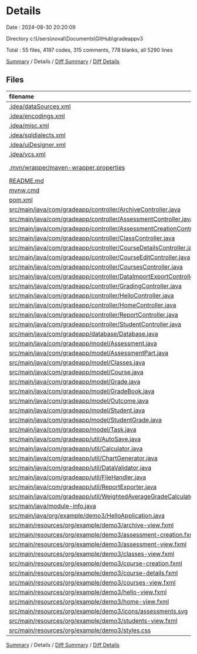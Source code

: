 # Details

Date : 2024-08-30 20:20:09

Directory c:\\Users\\noval\\Documents\\GitHub\\gradeappv3

Total : 55 files,  4197 codes, 315 comments, 778 blanks, all 5290 lines

[Summary](results.md) / Details / [Diff Summary](diff.md) / [Diff Details](diff-details.md)

## Files
| filename | language | code | comment | blank | total |
| :--- | :--- | ---: | ---: | ---: | ---: |
| [.idea/dataSources.xml](/.idea/dataSources.xml) | XML | 33 | 0 | 0 | 33 |
| [.idea/encodings.xml](/.idea/encodings.xml) | XML | 7 | 0 | 0 | 7 |
| [.idea/misc.xml](/.idea/misc.xml) | XML | 14 | 0 | 0 | 14 |
| [.idea/sqldialects.xml](/.idea/sqldialects.xml) | XML | 6 | 0 | 0 | 6 |
| [.idea/uiDesigner.xml](/.idea/uiDesigner.xml) | XML | 124 | 0 | 0 | 124 |
| [.idea/vcs.xml](/.idea/vcs.xml) | XML | 6 | 0 | 0 | 6 |
| [.mvn/wrapper/maven-wrapper.properties](/.mvn/wrapper/maven-wrapper.properties) | Java Properties | 2 | 0 | 0 | 2 |
| [README.md](/README.md) | Markdown | 19 | 0 | 17 | 36 |
| [mvnw.cmd](/mvnw.cmd) | Batch | 102 | 51 | 36 | 189 |
| [pom.xml](/pom.xml) | XML | 196 | 5 | 6 | 207 |
| [src/main/java/com/gradeapp/controller/ArchiveController.java](/src/main/java/com/gradeapp/controller/ArchiveController.java) | Java | 7 | 2 | 7 | 16 |
| [src/main/java/com/gradeapp/controller/AssessmentController.java](/src/main/java/com/gradeapp/controller/AssessmentController.java) | Java | 451 | 64 | 100 | 615 |
| [src/main/java/com/gradeapp/controller/AssessmentCreationController.java](/src/main/java/com/gradeapp/controller/AssessmentCreationController.java) | Java | 124 | 0 | 22 | 146 |
| [src/main/java/com/gradeapp/controller/ClassController.java](/src/main/java/com/gradeapp/controller/ClassController.java) | Java | 108 | 11 | 21 | 140 |
| [src/main/java/com/gradeapp/controller/CourseDetailsController.java](/src/main/java/com/gradeapp/controller/CourseDetailsController.java) | Java | 123 | 0 | 27 | 150 |
| [src/main/java/com/gradeapp/controller/CourseEditController.java](/src/main/java/com/gradeapp/controller/CourseEditController.java) | Java | 171 | 0 | 25 | 196 |
| [src/main/java/com/gradeapp/controller/CoursesController.java](/src/main/java/com/gradeapp/controller/CoursesController.java) | Java | 96 | 1 | 26 | 123 |
| [src/main/java/com/gradeapp/controller/DataImportExportController.java](/src/main/java/com/gradeapp/controller/DataImportExportController.java) | Java | 45 | 1 | 8 | 54 |
| [src/main/java/com/gradeapp/controller/GradingController.java](/src/main/java/com/gradeapp/controller/GradingController.java) | Java | 51 | 2 | 13 | 66 |
| [src/main/java/com/gradeapp/controller/HelloController.java](/src/main/java/com/gradeapp/controller/HelloController.java) | Java | 49 | 7 | 12 | 68 |
| [src/main/java/com/gradeapp/controller/HomeController.java](/src/main/java/com/gradeapp/controller/HomeController.java) | Java | 23 | 3 | 10 | 36 |
| [src/main/java/com/gradeapp/controller/ReportController.java](/src/main/java/com/gradeapp/controller/ReportController.java) | Java | 52 | 3 | 15 | 70 |
| [src/main/java/com/gradeapp/controller/StudentController.java](/src/main/java/com/gradeapp/controller/StudentController.java) | Java | 129 | 15 | 18 | 162 |
| [src/main/java/com/gradeapp/database/Database.java](/src/main/java/com/gradeapp/database/Database.java) | Java | 460 | 10 | 44 | 514 |
| [src/main/java/com/gradeapp/model/Assessment.java](/src/main/java/com/gradeapp/model/Assessment.java) | Java | 170 | 10 | 49 | 229 |
| [src/main/java/com/gradeapp/model/AssessmentPart.java](/src/main/java/com/gradeapp/model/AssessmentPart.java) | Java | 29 | 2 | 8 | 39 |
| [src/main/java/com/gradeapp/model/Classes.java](/src/main/java/com/gradeapp/model/Classes.java) | Java | 41 | 0 | 12 | 53 |
| [src/main/java/com/gradeapp/model/Course.java](/src/main/java/com/gradeapp/model/Course.java) | Java | 87 | 0 | 23 | 110 |
| [src/main/java/com/gradeapp/model/Grade.java](/src/main/java/com/gradeapp/model/Grade.java) | Java | 46 | 2 | 15 | 63 |
| [src/main/java/com/gradeapp/model/GradeBook.java](/src/main/java/com/gradeapp/model/GradeBook.java) | Java | 62 | 3 | 14 | 79 |
| [src/main/java/com/gradeapp/model/Outcome.java](/src/main/java/com/gradeapp/model/Outcome.java) | Java | 58 | 0 | 16 | 74 |
| [src/main/java/com/gradeapp/model/Student.java](/src/main/java/com/gradeapp/model/Student.java) | Java | 53 | 3 | 13 | 69 |
| [src/main/java/com/gradeapp/model/StudentGrade.java](/src/main/java/com/gradeapp/model/StudentGrade.java) | Java | 9 | 0 | 4 | 13 |
| [src/main/java/com/gradeapp/model/Task.java](/src/main/java/com/gradeapp/model/Task.java) | Java | 69 | 2 | 18 | 89 |
| [src/main/java/com/gradeapp/util/AutoSave.java](/src/main/java/com/gradeapp/util/AutoSave.java) | Java | 0 | 33 | 1 | 34 |
| [src/main/java/com/gradeapp/util/Calculator.java](/src/main/java/com/gradeapp/util/Calculator.java) | Java | 112 | 0 | 21 | 133 |
| [src/main/java/com/gradeapp/util/ChartGenerator.java](/src/main/java/com/gradeapp/util/ChartGenerator.java) | Java | 46 | 0 | 13 | 59 |
| [src/main/java/com/gradeapp/util/DataValidator.java](/src/main/java/com/gradeapp/util/DataValidator.java) | Java | 51 | 3 | 10 | 64 |
| [src/main/java/com/gradeapp/util/FileHandler.java](/src/main/java/com/gradeapp/util/FileHandler.java) | Java | 220 | 68 | 51 | 339 |
| [src/main/java/com/gradeapp/util/ReportExporter.java](/src/main/java/com/gradeapp/util/ReportExporter.java) | Java | 50 | 1 | 9 | 60 |
| [src/main/java/com/gradeapp/util/WeightedAverageGradeCalculator.java](/src/main/java/com/gradeapp/util/WeightedAverageGradeCalculator.java) | Java | 30 | 2 | 11 | 43 |
| [src/main/java/module-info.java](/src/main/java/module-info.java) | Java | 31 | 0 | 13 | 44 |
| [src/main/java/org/example/demo3/HelloApplication.java](/src/main/java/org/example/demo3/HelloApplication.java) | Java | 20 | 2 | 4 | 26 |
| [src/main/resources/org/example/demo3/archive-view.fxml](/src/main/resources/org/example/demo3/archive-view.fxml) | XML | 17 | 0 | 4 | 21 |
| [src/main/resources/org/example/demo3/assessment-creation.fxml](/src/main/resources/org/example/demo3/assessment-creation.fxml) | XML | 31 | 0 | 10 | 41 |
| [src/main/resources/org/example/demo3/assessment-view.fxml](/src/main/resources/org/example/demo3/assessment-view.fxml) | XML | 55 | 0 | 2 | 57 |
| [src/main/resources/org/example/demo3/classes-view.fxml](/src/main/resources/org/example/demo3/classes-view.fxml) | XML | 50 | 0 | 5 | 55 |
| [src/main/resources/org/example/demo3/course-creation.fxml](/src/main/resources/org/example/demo3/course-creation.fxml) | XML | 63 | 0 | 12 | 75 |
| [src/main/resources/org/example/demo3/course-details.fxml](/src/main/resources/org/example/demo3/course-details.fxml) | XML | 43 | 0 | 11 | 54 |
| [src/main/resources/org/example/demo3/courses-view.fxml](/src/main/resources/org/example/demo3/courses-view.fxml) | XML | 47 | 3 | 6 | 56 |
| [src/main/resources/org/example/demo3/hello-view.fxml](/src/main/resources/org/example/demo3/hello-view.fxml) | XML | 161 | 0 | 3 | 164 |
| [src/main/resources/org/example/demo3/home-view.fxml](/src/main/resources/org/example/demo3/home-view.fxml) | XML | 27 | 0 | 3 | 30 |
| [src/main/resources/org/example/demo3/icons/assessments.svg](/src/main/resources/org/example/demo3/icons/assessments.svg) | XML | 1 | 0 | 0 | 1 |
| [src/main/resources/org/example/demo3/students-view.fxml](/src/main/resources/org/example/demo3/students-view.fxml) | XML | 70 | 2 | 6 | 78 |
| [src/main/resources/org/example/demo3/styles.css](/src/main/resources/org/example/demo3/styles.css) | CSS | 50 | 4 | 4 | 58 |

[Summary](results.md) / Details / [Diff Summary](diff.md) / [Diff Details](diff-details.md)
